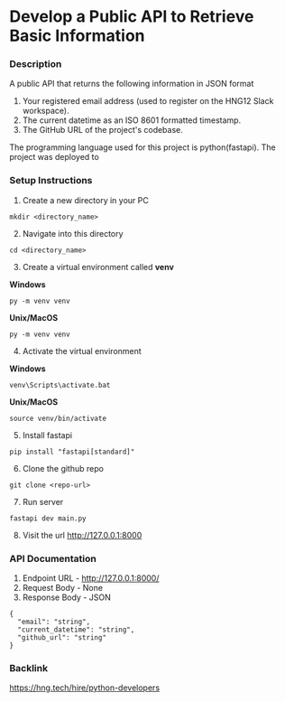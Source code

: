 # Develop a Public API to Retrieve Basic Information
### Description
 A public API that returns the following information in JSON format
 1. Your registered email address (used to register on the HNG12 Slack workspace).
 2. The current datetime as an ISO 8601 formatted timestamp.
 3.  The GitHub URL of the project's codebase.
 
The programming language used for this project is python(fastapi).
The project was deployed to 
### Setup Instructions
1. Create a new directory in your PC
```
mkdir <directory_name>
```
2.  Navigate into this directory
```
cd <directory_name>
```
3. Create a virtual environment called **venv**

**Windows**
```
py -m venv venv
```
**Unix/MacOS**
```
py -m venv venv
```
4. Activate the virtual environment

**Windows**
```
venv\Scripts\activate.bat
```
**Unix/MacOS**
```
source venv/bin/activate
```
5. Install fastapi
```
pip install "fastapi[standard]"
```
6. Clone the github repo
```
git clone <repo-url>
```
7. Run server
```
fastapi dev main.py
```
8.  Visit the url http://127.0.0.1:8000
### API Documentation
1. Endpoint URL - http://127.0.0.1:8000/
2. Request Body - None
3. Response Body - JSON
```
{
  "email": "string",
  "current_datetime": "string",
  "github_url": "string"
}
```
### Backlink
https://hng.tech/hire/python-developers




















